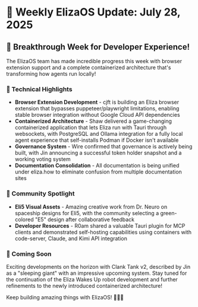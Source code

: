 # 🎉 Weekly ElizaOS Update: July 28, 2025

## 🚀 Breakthrough Week for Developer Experience!

The ElizaOS team has made incredible progress this week with browser extension support and a complete containerized architecture that's transforming how agents run locally!

### 🔧 Technical Highlights
* **Browser Extension Development** - cjft is building an Eliza browser extension that bypasses puppeteer/playwright limitations, enabling stable browser integration without Google Cloud API dependencies
* **Containerized Architecture** - Shaw delivered a game-changing containerized application that lets Eliza run with Tauri through websockets, with PostgreSQL and Ollama integration for a fully local agent experience that self-installs Podman if Docker isn't available
* **Governance System** - Wire confirmed that governance is actively being built, with Jin announcing a successful token holder snapshot and a working voting system
* **Documentation Consolidation** - All documentation is being unified under eliza.how to eliminate confusion from multiple documentation sites

### 🌟 Community Spotlight
* **Eli5 Visual Assets** - Amazing creative work from Dr. Neuro on spaceship designs for Eli5, with the community selecting a green-colored "E5" design after collaborative feedback
* **Developer Resources** - R0am shared a valuable Tauri plugin for MCP clients and demonstrated self-hosting capabilities using containers with code-server, Claude, and Kimi API integration

### 🔮 Coming Soon
Exciting developments on the horizon with Clank Tank v2, described by Jin as a "sleeping giant" with an impressive upcoming system. Stay tuned for the continuation of the Eliza Wakes Up robot development and further refinements to the newly introduced containerized architecture!

Keep building amazing things with ElizaOS! 🚀🤖✨